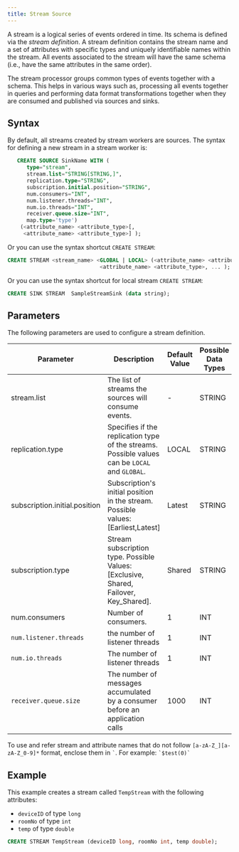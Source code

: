 ```yaml
---
title: Stream Source
---
```


A stream is a logical series of events ordered in time. Its schema is defined via the _stream definition_. A stream definition contains the stream name and a set of attributes with specific types and uniquely identifiable names within the stream. All events associated to the stream will have the same schema (i.e., have the same attributes in the same order).

The stream processor groups common types of events together with a schema. This helps in various ways such as, processing all events together in queries and performing data format transformations together when they are consumed and published via sources and sinks.

## Syntax

By default, all streams created by stream workers are sources. The syntax for defining a new stream in a stream worker is:

```sql
   CREATE SOURCE SinkName WITH (
      type="stream", 
      stream.list="STRING[STRING,]", 
      replication.type="STRING", 
      subscription.initial.position="STRING",
      num.consumers="INT",
      num.listener.threads="INT",
      num.io.threads="INT",
      receiver.queue.size="INT",      
      map.type='type')  
    (<attribute_name> <attribute_type>[,
     <attribute_name> <attribute_type>] );
```

Or you can use the syntax shortcut `CREATE STREAM`:

```sql
CREATE STREAM <stream_name> <GLOBAL | LOCAL> (<attribute_name> <attribute_type>,
                             <attribute_name> <attribute_type>, ... );
```
Or you can use the syntax shortcut for local stream `CREATE STREAM`:

```sql
CREATE SINK STREAM  SampleStreamSink (data string);
```


## Parameters

The following parameters are used to configure a stream definition.

| Parameter     | Description | Default Value | Possible Data Types | Optional |
| ------------- |-------------| ------------- | ------------------- | -------- |
| stream.list | The list of streams the sources will consume events.| -    | STRING        | No                  |
| replication.type | Specifies if the replication type of the streams. Possible values can be `LOCAL` and `GLOBAL`.      | LOCAL         | STRING         | Yes      |
| subscription.initial.position | Subscription's initial position in the stream. Possible values: [Earliest,Latest]| Latest | STRING | Yes|
| subscription.type | Stream subscription type. Possible Values: [Exclusive, Shared, Failover, Key_Shared]. | Shared | STRING | Yes|
| num.consumers | Number of consumers. | 1 | INT | Yes |
| `num.listener.threads` | the number of listener threads | 1 | INT | Yes |
| `num.io.threads` | The number of listener threads | 1 | INT | Yes |
| `receiver.queue.size` | The number of messages accumulated by a consumer before an application calls | 1000 | INT | Yes |

To use and refer stream and attribute names that do not follow `[a-zA-Z_][a-zA-Z_0-9]*` format, enclose them in ``` ` ```. For example: ``` `$test(0)` ```

## Example

This example creates a stream called `TempStream` with the following attributes:

- `deviceID` of type `long`
- `roomNo` of type `int`
- `temp` of type `double`

```sql
CREATE STREAM TempStream (deviceID long, roomNo int, temp double);
```
